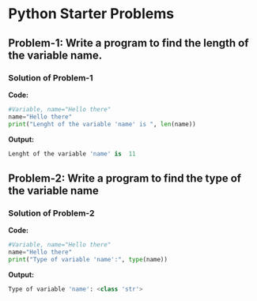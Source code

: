 # Python Starter Problems

## Problem-1: Write a program to find the length of the variable name.

### Solution of Problem-1
**Code:**
```python
#Variable, name="Hello there"
name="Hello there"
print("Lenght of the variable 'name' is ", len(name))
```

**Output:**
```python
Lenght of the variable 'name' is  11
```

## Problem-2: Write a program to find the type of the variable name

### Solution of Problem-2
**Code:**
```python
#Variable, name="Hello there"
name="Hello there"
print("Type of variable 'name':", type(name))
```

**Output:**
```python
Type of variable 'name': <class 'str'>
```
